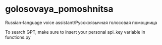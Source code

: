 # golosovaya_pomoshnitsa
Russian-language voice assistant/Русскоязычная голосовая помощница

To search GPT, make sure to insert your personal api_key variable in functions.py
